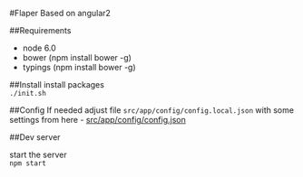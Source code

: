 #Flaper
Based on angular2

##Requirements
* node 6.0
* bower (npm install bower -g)
* typings (npm install bower -g)

##Install
install packages  
`./init.sh`

##Config
If needed adjust file `src/app/config/config.local.json` with some settings from here - 
[src/app/config/config.json](src/app/config/config.json)

##Dev server

start the server  
`npm start`
